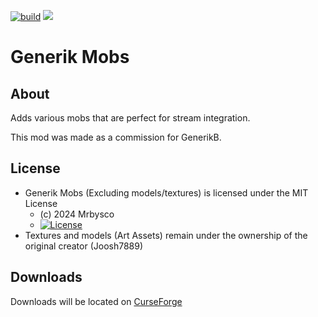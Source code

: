 [![build](https://github.com/Mrbysco/GenerikMobs/actions/workflows/build.yml/badge.svg)](https://github.com/Mrbysco/GenerikMobs/actions/workflows/build.yml) 
[![](http://cf.way2muchnoise.eu/versions/1113802.svg)](https://www.curseforge.com/minecraft/mc-mods/generik-mobs)

# Generik Mobs #

## About ##
Adds various mobs that are perfect for stream integration. 

This mod was made as a commission for GenerikB.

## License ##
* Generik Mobs (Excluding models/textures) is licensed under the MIT License
  - (c) 2024 Mrbysco
  - [![License](https://img.shields.io/badge/License-MIT-red.svg?style=flat)](http://opensource.org/licenses/MIT)
* Textures and models (Art Assets) remain under the ownership of the original creator (Joosh7889)

## Downloads ##
Downloads will be located on [CurseForge](https://www.curseforge.com/minecraft/mc-mods/generik-mobs)
